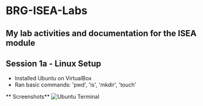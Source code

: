 # BRG-ISEA-Labs
My lab activities and documentation for the ISEA module
---
 ## Session 1a - Linux Setup
- Installed Ubuntu on VirtualBox
- Ran basic commands: 'pwd', 'is', 'mkdir', 'touch'

** Screenshots**
![Ubuntu Terminal](img/UbuntuTerminal.png)

